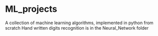 # ML_projects
A collection of machine learning algorithms, implemented in python from scratch
Hand written digits recognition is in the Neural_Network folder
